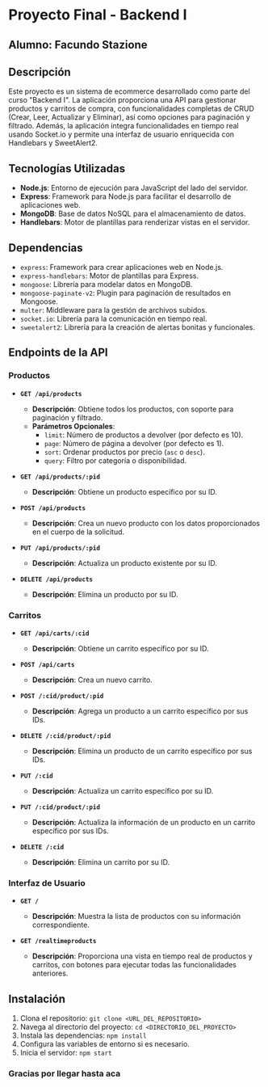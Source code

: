 # Proyecto Final - Backend I

## Alumno: Facundo Stazione

## Descripción

Este proyecto es un sistema de ecommerce desarrollado como parte del curso "Backend I". La aplicación proporciona una API para gestionar productos y carritos de compra, con funcionalidades completas de CRUD (Crear, Leer, Actualizar y Eliminar), así como opciones para paginación y filtrado. Además, la aplicación integra funcionalidades en tiempo real usando Socket.io y permite una interfaz de usuario enriquecida con Handlebars y SweetAlert2.

## Tecnologías Utilizadas

- **Node.js**: Entorno de ejecución para JavaScript del lado del servidor.
- **Express**: Framework para Node.js para facilitar el desarrollo de aplicaciones web.
- **MongoDB**: Base de datos NoSQL para el almacenamiento de datos.
- **Handlebars**: Motor de plantillas para renderizar vistas en el servidor.

## Dependencias

- `express`: Framework para crear aplicaciones web en Node.js.
- `express-handlebars`: Motor de plantillas para Express.
- `mongoose`: Librería para modelar datos en MongoDB.
- `mongoose-paginate-v2`: Plugin para paginación de resultados en Mongoose.
- `multer`: Middleware para la gestión de archivos subidos.
- `socket.io`: Librería para la comunicación en tiempo real.
- `sweetalert2`: Librería para la creación de alertas bonitas y funcionales.

## Endpoints de la API

### Productos

- **`GET /api/products`**
  - **Descripción**: Obtiene todos los productos, con soporte para paginación y filtrado.
  - **Parámetros Opcionales**:
    - `limit`: Número de productos a devolver (por defecto es 10).
    - `page`: Número de página a devolver (por defecto es 1).
    - `sort`: Ordenar productos por precio (`asc` o `desc`).
    - `query`: Filtro por categoría o disponibilidad.

- **`GET /api/products/:pid`**
  - **Descripción**: Obtiene un producto específico por su ID.

- **`POST /api/products`**
  - **Descripción**: Crea un nuevo producto con los datos proporcionados en el cuerpo de la solicitud.

- **`PUT /api/products/:pid`**
  - **Descripción**: Actualiza un producto existente por su ID.

- **`DELETE /api/products`**
  - **Descripción**: Elimina un producto por su ID.

### Carritos

- **`GET /api/carts/:cid`**
  - **Descripción**: Obtiene un carrito específico por su ID.

- **`POST /api/carts`**
  - **Descripción**: Crea un nuevo carrito.

- **`POST /:cid/product/:pid`**
  - **Descripción**: Agrega un producto a un carrito específico por sus IDs.

- **`DELETE /:cid/product/:pid`**
  - **Descripción**: Elimina un producto de un carrito específico por sus IDs.

- **`PUT /:cid`**
  - **Descripción**: Actualiza un carrito específico por su ID.

- **`PUT /:cid/product/:pid`**
  - **Descripción**: Actualiza la información de un producto en un carrito específico por sus IDs.

- **`DELETE /:cid`**
  - **Descripción**: Elimina un carrito por su ID.

### Interfaz de Usuario

- **`GET /`**
  - **Descripción**: Muestra la lista de productos con su información correspondiente.

- **`GET /realtimeproducts`**
  - **Descripción**: Proporciona una vista en tiempo real de productos y carritos, con botones para ejecutar todas las funcionalidades anteriores.

## Instalación

1. Clona el repositorio: `git clone <URL_DEL_REPOSITORIO>`
2. Navega al directorio del proyecto: `cd <DIRECTORIO_DEL_PROYECTO>`
3. Instala las dependencias: `npm install`
4. Configura las variables de entorno si es necesario.
5. Inicia el servidor: `npm start`

### Gracias por llegar hasta aca
